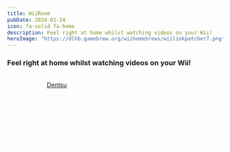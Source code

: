 ```yaml
---
title: WiiRoom
pubDate: 2024-01-24
icon: fa-solid fa-home
description: Feel right at home whilst watching videos on your Wii!
heroImage: "https://dlhb.gamebrew.org/wiihomebrews/wiilinkpatcher7.png"
---
```

### Feel right at home whilst watching videos on your Wii!


<p style="color:white;">Wii no Ma (localized as WiiRoom) was a Japan-exclusive Channel made by Nintendo and <a
        href="http://www.dentsu.com">Dentsu</a> that had a variety of things to offer. You could buy thousands of
      different things on it. There was Mii merchandise you could buy on it as well. Some of the merchandise it had were
      stamps, keychains, towels, bags, and stickers. RiiConnect24 wants to recreate the merchandise in the future so you
      can buy your own Mii merchandise. Wii no Ma also had a video-on-demand service which you could buy movies and TV
      shows on. It also had some original programming like "Pokémon Cooking". There also was a downloadable app for the
      DSi that let you transfer things like coupons to it. Wii no Ma lasted for 3 years and ended in 2012.</p>